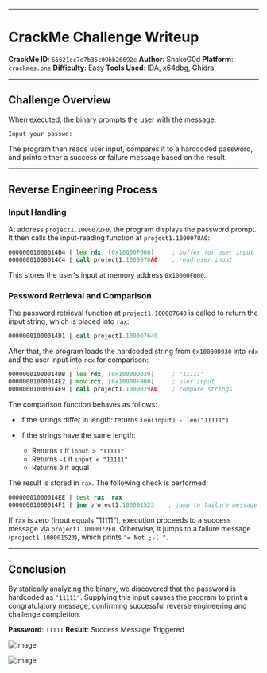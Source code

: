 
---

# CrackMe Challenge Writeup

**CrackMe ID**: `66621cc7e7b35c09bb26692e`
**Author**: SnakeG0d
**Platform**: `crackmes.one`
**Difficulty**: Easy
**Tools Used**: IDA, x64dbg, Ghidra

---

## Challenge Overview

When executed, the binary prompts the user with the message:

```
Input your passwd:
```

The program then reads user input, compares it to a hardcoded password, and prints either a success or failure message based on the result.

---

## Reverse Engineering Process

### Input Handling

At address `project1.1000072F0`, the program displays the password prompt. It then calls the input-reading function at `project1.1000078A0`:

```asm
00000001000014B4 | lea rdx, [0x10000F000]     ; buffer for user input
00000001000014C4 | call project1.1000078A0    ; read user input
```

This stores the user's input at memory address `0x10000F000`.

### Password Retrieval and Comparison

The password retrieval function at `project1.100007640` is called to return the input string, which is placed into `rax`:

```asm
00000001000014D1 | call project1.100007640
```

After that, the program loads the hardcoded string from `0x10000D030` into `rdx` and the user input into `rcx` for comparison:

```asm
00000001000014DB | lea rdx, [0x10000D030]     ; "11111"
00000001000014E2 | mov rcx, [0x10000F000]     ; user input
00000001000014E9 | call project1.1000029A0    ; compare strings
```

The comparison function behaves as follows:

* If the strings differ in length: returns `len(input) - len("11111")`
* If the strings have the same length:

  * Returns `1` if `input > "11111"`
  * Returns `-1` if `input < "11111"`
  * Returns `0` if equal

The result is stored in `rax`. The following check is performed:

```asm
00000001000014EE | test rax, rax
00000001000014F1 | jne project1.100001523    ; jump to failure message if rax != 0
```

If `rax` is zero (input equals "11111"), execution proceeds to a success message via `project1.1000072F0`. Otherwise, it jumps to a failure message (`project1.100001523`), which prints `"= Not ;-( "`.

---

## Conclusion

By statically analyzing the binary, we discovered that the password is hardcoded as `"11111"`. Supplying this input causes the program to print a congratulatory message, confirming successful reverse engineering and challenge completion.

**Password**: `11111`
**Result**: Success Message Triggered


![image](https://github.com/user-attachments/assets/28df424f-d798-4978-8c99-fc4f88ba6b54)

![image](https://github.com/user-attachments/assets/1730d912-60c7-4786-b190-dc62d8129427)

